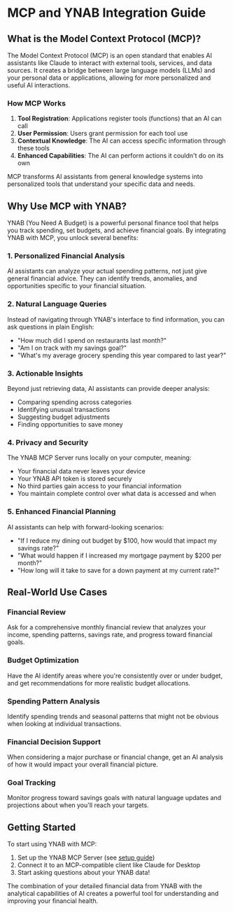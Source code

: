 # MCP and YNAB Integration Guide

## What is the Model Context Protocol (MCP)?

The Model Context Protocol (MCP) is an open standard that enables AI assistants like Claude to interact with external tools, services, and data sources. It creates a bridge between large language models (LLMs) and your personal data or applications, allowing for more personalized and useful AI interactions.

### How MCP Works

1. **Tool Registration**: Applications register tools (functions) that an AI can call
2. **User Permission**: Users grant permission for each tool use
3. **Contextual Knowledge**: The AI can access specific information through these tools
4. **Enhanced Capabilities**: The AI can perform actions it couldn't do on its own

MCP transforms AI assistants from general knowledge systems into personalized tools that understand your specific data and needs.

## Why Use MCP with YNAB?

YNAB (You Need A Budget) is a powerful personal finance tool that helps you track spending, set budgets, and achieve financial goals. By integrating YNAB with MCP, you unlock several benefits:

### 1. Personalized Financial Analysis

AI assistants can analyze your actual spending patterns, not just give general financial advice. They can identify trends, anomalies, and opportunities specific to your financial situation.

### 2. Natural Language Queries

Instead of navigating through YNAB's interface to find information, you can ask questions in plain English:

- "How much did I spend on restaurants last month?"
- "Am I on track with my savings goal?"
- "What's my average grocery spending this year compared to last year?"

### 3. Actionable Insights

Beyond just retrieving data, AI assistants can provide deeper analysis:

- Comparing spending across categories
- Identifying unusual transactions
- Suggesting budget adjustments
- Finding opportunities to save money

### 4. Privacy and Security

The YNAB MCP Server runs locally on your computer, meaning:

- Your financial data never leaves your device
- Your YNAB API token is stored securely
- No third parties gain access to your financial information
- You maintain complete control over what data is accessed and when

### 5. Enhanced Financial Planning

AI assistants can help with forward-looking scenarios:

- "If I reduce my dining out budget by $100, how would that impact my savings rate?"
- "What would happen if I increased my mortgage payment by $200 per month?"
- "How long will it take to save for a down payment at my current rate?"

## Real-World Use Cases

### Financial Review

Ask for a comprehensive monthly financial review that analyzes your income, spending patterns, savings rate, and progress toward financial goals.

### Budget Optimization

Have the AI identify areas where you're consistently over or under budget, and get recommendations for more realistic budget allocations.

### Spending Pattern Analysis

Identify spending trends and seasonal patterns that might not be obvious when looking at individual transactions.

### Financial Decision Support

When considering a major purchase or financial change, get an AI analysis of how it would impact your overall financial picture.

### Goal Tracking

Monitor progress toward savings goals with natural language updates and projections about when you'll reach your targets.

## Getting Started

To start using YNAB with MCP:

1. Set up the YNAB MCP Server (see [setup guide](setup.md))
2. Connect it to an MCP-compatible client like Claude for Desktop
3. Start asking questions about your YNAB data!

The combination of your detailed financial data from YNAB with the analytical capabilities of AI creates a powerful tool for understanding and improving your financial health.
